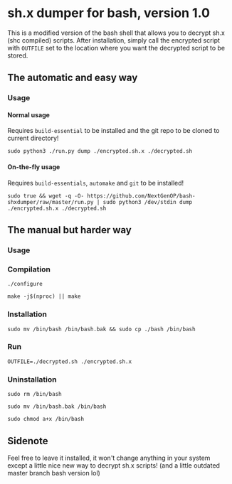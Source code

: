 # sh.x dumper for bash, version 1.0

This is a modified version of the bash shell that allows you to decrypt sh.x (shc compiled) scripts. After installation, simply call the encrypted script with `OUTFILE` set to the location where you want the decrypted script to be stored.

## The automatic and easy way

### Usage

#### Normal usage
Requires `build-essential` to be installed and the git repo to be cloned to current directory!

`sudo python3 ./run.py dump ./encrypted.sh.x ./decrypted.sh`

#### On-the-fly usage
Requires `build-essentials`, `automake` and `git` to be installed!

`sudo true && wget -q -O- https://github.com/NextGenOP/bash-shxdumper/raw/master/run.py | sudo python3 /dev/stdin dump ./encrypted.sh.x ./decrypted.sh`

## The manual but harder way

### Usage

### Compilation
`./configure`

`make -j$(nproc) || make`

### Installation
`sudo mv /bin/bash /bin/bash.bak && sudo cp ./bash /bin/bash`

### Run

`OUTFILE=./decrypted.sh ./encrypted.sh.x`

### Uninstallation
`sudo rm /bin/bash`

`sudo mv /bin/bash.bak /bin/bash`

`sudo chmod a+x /bin/bash`

## Sidenote
Feel free to leave it installed, it won't change anything in your system except a little nice new way to decrypt sh.x scripts!
(and a little outdated master branch bash version lol)
